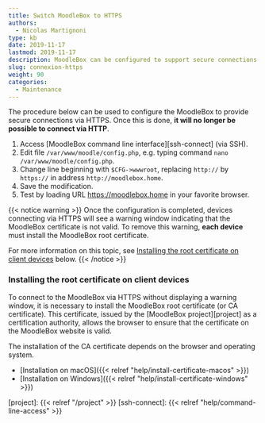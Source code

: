```yaml
---
title: Switch MoodleBox to HTTPS
authors:
  - Nicolas Martignoni
type: kb
date: 2019-11-17
lastmod: 2019-11-17
description: MoodleBox can be configured to support secure connections via HTTPS. This configuration requires manual intervention by a technically savvy person.
slug: connexion-https
weight: 90
categories:
  - Maintenance
---
```

The procedure below can be used to configure the MoodleBox to provide secure connections via HTTPS. Once this is done, __it will no longer be possible to connect via HTTP__.

1. Access [MoodleBox command line interface][ssh-connect] (via SSH).
2. Edit file `/var/www/moodle/config.php`, e.g. typing command `nano /var/www/moodle/config.php`.
3. Change line beginning with `$CFG->wwwroot`, replacing `http://` by `https://` in address `http://moodlebox.home`.
4. Save the modification.
5. Test by loading URL https://moodlebox.home in your favorite browser.

{{< notice warning >}}
Once the configuration is completed, devices connecting via HTTPS will see a warning window indicating that the MoodleBox certificate is not valid. To remove this warning, __each device__ must install the MoodleBox root certificate.

For more information on this topic, see [Installing the root certificate on client devices](#installing-the-root-certificate-on-client-devices) below.
{{< /notice >}}

### Installing the root certificate on client devices

To connect to the MoodleBox via HTTPS without displaying a warning window, it is necessary to install the MoodleBox root certificate (or CA certificate). This certificate, issued by the [MoodleBox project][project] as a certification authority, allows the browser to ensure that the certificate on the MoodleBox website is valid.

The installation of the CA certificate depends on the browser and operating system.

- [Installation on macOS]({{< relref "help/install-certificate-macos" >}})
- [Installation on Windows]({{< relref "help/install-certificate-windows" >}})

[project]: {{< relref "/project" >}}
[ssh-connect]: {{< relref "help/command-line-access" >}}
